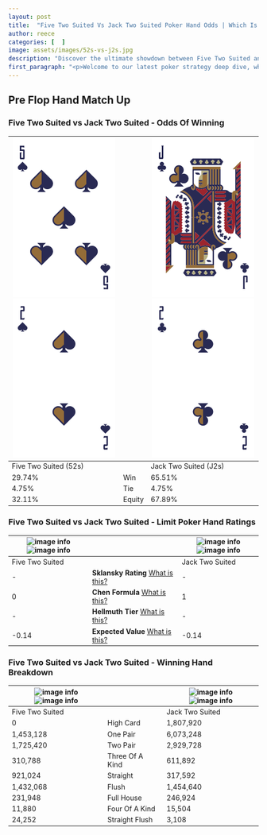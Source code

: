 ```yaml
---
layout: post
title:  "Five Two Suited Vs Jack Two Suited Poker Hand Odds | Which Is The Better Hand In Poker? A Complete Guide"
author: reece
categories: [  ]
image: assets/images/52s-vs-j2s.jpg
description: "Discover the ultimate showdown between Five Two Suited and Jack Two Suited in poker! Uncover the odds, strategies, and scenarios where one hand triumphs over the other. Get ready to up your poker game with this thrilling analysis."
first_paragraph: "<p>Welcome to our latest poker strategy deep dive, where we're pitting two distinct hands against each other in a high-stakes showdown: Five Two Suited vs Jack Two Suited.</p><p>In the dynamic world of poker, every decision counts, and knowing which hand holds the upper hand is key to your success at the table.</p><p>In this article, we'll dissect these two hands, explore the scenarios where one dominates the other, and equip you with the knowledge to make strategic choices that can tip the odds in your favor.</p><p>Get ready to unravel the intriguing dynamics of these poker hands and elevate your game to new heights.</p>"
---
```




[comment]: # (sp0)

## Pre Flop Hand Match Up

<div class="table hand-ratings" markdown="1"> 



### Five Two Suited vs Jack Two Suited - Odds Of Winning


    
| ![image info](assets/images/hand1/5.png) ![image info](assets/images/hand1/2.png) |  | ![image info](assets/images/hand2/j.png) ![image info](assets/images/hand2/2.png) |
| -------- | -------- | -------- |
| Five Two Suited (52s) |  | Jack Two Suited (J2s) |
| 29.74% | Win | 65.51% |
| 4.75% | Tie | 4.75% |
| 32.11% | Equity | 67.89% |




[comment]: # (sp1)



### Five Two Suited vs Jack Two Suited - Limit Poker Hand Ratings


    
| ![image info](https://www.riverpairs.com/assets/images/hand1/5.png) ![image info](https://www.riverpairs.com/assets/images/hand1/2.png) |  | ![image info](https://www.riverpairs.com/assets/images/hand2/j.png) ![image info](https://www.riverpairs.com/assets/images/hand2/2.png) |
| -------- | -------- | -------- |
| Five Two Suited |  | Jack Two Suited |
| - | **Sklansky Rating** [What is this?](/sklansky-rating-explained) | - |
| 0 | **Chen Formula** [What is this?](/chen-formula-explained) | 1 |
| - | **Hellmuth Tier** [What is this?](/Hellmuth-tier-explained) | - |
| -0.14 | **Expected Value** [What is this?](/expected-value-explained) | -0.14 |




[comment]: # (sp2)



### Five Two Suited vs Jack Two Suited - Winning Hand Breakdown


    
| ![image info](https://www.riverpairs.com/assets/images/hand1/5.png) ![image info](https://www.riverpairs.com/assets/images/hand1/2.png) |  | ![image info](https://www.riverpairs.com/assets/images/hand2/j.png) ![image info](https://www.riverpairs.com/assets/images/hand2/2.png) |
| -------- | -------- | -------- |
| Five Two Suited |  | Jack Two Suited |
| 0 | High Card | 1,807,920 |
| 1,453,128 | One Pair | 6,073,248 |
| 1,725,420 | Two Pair | 2,929,728 |
| 310,788 | Three Of A Kind | 611,892 |
| 921,024 | Straight | 317,592 |
| 1,432,068 | Flush | 1,454,640 |
| 231,948 | Full House | 246,924 |
| 11,880 | Four Of A Kind | 15,504 |
| 24,252 | Straight Flush | 3,108 |




[comment]: # (sp3)



</div>

[comment]: # (sp4)



[comment]: # (sp5)

